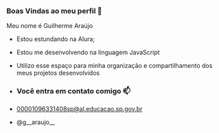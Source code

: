 ### Boas Vindas ao meu perfil 💙

Meu nome é Guilherme Araújo 

- Estou estundando na Alura;
- Estou me desenvolvendo na linguagem JavaScript
- Utilizo esse espaço para minha organização e compartilhamento dos meus projetos desenvolvidos

- ### Você entra em contato comigo 📫

- 00001096331408sp@al.educacao.sp.gov.br

- @g__araujo__
